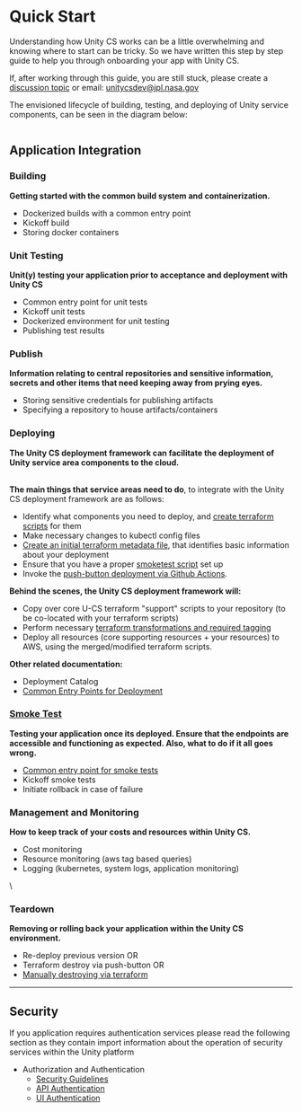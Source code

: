 # Quick Start

Understanding how Unity CS works can be a little overwhelming and knowing where to start can be tricky. So we have written this step by step guide to help you through onboarding your app with Unity CS.

If, after working through this guide, you are still stuck, please create a [discussion topic](https://github.com/unity-sds/unity-cs/discussions) or email: unitycsdev@jpl.nasa.gov



The envisioned lifecycle of building, testing, and deploying of Unity service components, can be seen in the diagram below:

<figure><img src="../../.gitbook/assets/Screenshot 2023-03-21 at 2.36.32 PM.png" alt=""><figcaption></figcaption></figure>

## Application Integration

### Building

**Getting started with the common build system and containerization.**

* Dockerized builds with a common entry point
* Kickoff build
* Storing docker containers



### Unit Testing

**Unit(y) testing your application prior to acceptance and deployment with Unity CS**

* Common entry point for unit tests
* Kickoff unit tests
* Dockerized environment for unit testing
* Publishing test results



### Publish

**Information relating to central repositories and sensitive information, secrets and other items that need keeping away from prying eyes.**

* Storing sensitive credentials for publishing artifacts
* Specifying a repository to house artifacts/containers



### Deploying

**The Unity CS deployment framework can facilitate the deployment of Unity service area components to the cloud.**

\
**The main things that service areas need to do**, to integrate with the Unity CS deployment framework are as follows:

* Identify what components you need to deploy, and [create terraform scripts](https://unity-sds.gitbook.io/docs/developer-docs/common-services/docs/users-guide/deployment/creating-terraform-scripts) for them
* Make necessary changes to kubectl config files
* [Create an initial terraform metadata file](https://github.com/unity-sds/unity-cs/wiki/Initial-Terraform-Metadata-Config-File), that identifies basic information about your deployment
* Ensure that you have a proper [smoketest script](https://github.com/unity-sds/unity-cs-infra/blob/main/README\_deploy.md#common-entry-points-1) set up
* Invoke the [push-button deployment via Github Actions](https://github.com/unity-sds/unity-cs-infra/blob/main/README\_deploy.md#push-button-deployments-via-github-actions).

**Behind the scenes, the Unity CS deployment framework will:**

* Copy over core U-CS terraform "support" scripts to your repository (to be co-located with your terraform scripts)
* Perform necessary [terraform transformations and required tagging](https://github.com/unity-sds/unity-cs/wiki/Terraform-Transformer-Component)
* Deploy all resources (core supporting resources + your resources) to AWS, using the merged/modified terraform scripts.

**Other related documentation:**

* Deployment Catalog
* [Common Entry Points for Deployment](https://github.com/unity-sds/unity-cs-infra/blob/main/README.md)



### [Smoke Test](https://github.com/unity-sds/unity-cs-infra/blob/smolensk\_0.2\_mcp/README\_deploy.md#smoke-testing)

**Testing your application once its deployed. Ensure that the endpoints are accessible and functioning as expected. Also, what to do if it all goes wrong.**

* [Common entry point for smoke tests](https://github.com/unity-sds/unity-cs-infra/blob/main/README\_deploy.md#common-entry-points-1)
* Kickoff smoke tests
* Initiate rollback in case of failure



### Management and Monitoring

**How to keep track of your costs and resources within Unity CS.**

* Cost monitoring
* Resource monitoring (aws tag based queries)
* Logging (kubernetes, system logs, application monitoring)

\


### Teardown

**Removing or rolling back your application within the Unity CS environment.**

* Re-deploy previous version OR
* Terraform destroy via push-button OR
* [Manually destroying via terraform](https://github.com/unity-sds/unity-cs/wiki/Manually-Destroying-via-Terraform)

***

## Security

If you application requires authentication services please read the following section as they contain import information about the operation of security services within the Unity platform

* Authorization and Authentication
  * [Security Guidelines](https://github.com/unity-sds/unity-cs/wiki/Unity-Security-Guidelines)
  * [API Authentication](https://github.com/unity-sds/unity-cs-security/tree/main/code\_samples/hysds\_mozart\_mock\_consumer)
  * [UI Authentication](https://github.com/unity-sds/unity-cs-security/tree/main/code\_samples/hysds\_ui\_with\_auth)







